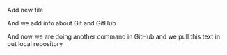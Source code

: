 Add new file

And we add info about Git and GitHub

And now we are doing another command in GitHub and we pull this text in out local repository 
